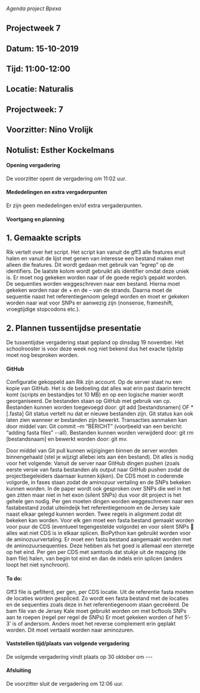 ###### Agenda project Bpexa
## Projectweek 7
## Datum: 15-10-2019 
## Tijd: 11:00-12:00 
## Locatie: Naturalis 
## Projectweek: 7 
## Voorzitter: Nino Vrolijk 
## Notulist: Esther Kockelmans

#### Opening vergadering
De voorzitter opent de vergadering om 11:02 uur.

#### Mededelingen en extra vergaderpunten
Er zijn geen mededelingen en/of extra vergaderpunten.

#### Voortgang en planning
## 1. Gemaakte scripts
Rik vertelt over het script. Het script kan vanuit de gff3 alle features eruit halen en vanuit de lijst met genen van interesse een bestand maken met alleen die features. Dit wordt gedaan met gebruik van “egrep” op de identifiers. De laatste kolom wordt gebruikt als identifier omdat deze uniek is. 
Er moet nog gekeken worden naar of de goede regio’s gepakt worden. De sequenties worden weggeschreven naar een bestand. Hierna moet gekeken worden naar de + en de – van de strands.
Daarna moet de sequentie naast het referentiegenoom gelegd worden en moet er gekeken worden naar wat voor SNPs er aanwezig zijn (nonsense, frameshift, vroegtijdige stopcodons etc.).
## 2. Plannen tussentijdse presentatie
De tussentijdse vergadering staat gepland op dinsdag 19 november. Het schoolrooster is voor deze week nog niet bekend dus het exacte tijdstip moet nog besproken worden.

#### GitHub
Configuratie gekoppeld aan Rik zijn account. Op de server staat nu een kopie van GitHub. Het is de bedoeling dat alles wat erin past daarin terecht komt (scripts en bestandjes tot 10 MB) en op een logische manier wordt georganiseerd. De bestanden staan op GitHub met gebruik van cp.
Bestanden kunnen worden toegevoegd door: git add [bestandsnamen] OF *[.fasta]
Git status vertelt nu dat er nieuwe bestanden zijn. Git status kan ook laten zien wanneer er bestanden zijn bewerkt. Transacties aanmaken kan door middel van: Git commit –m “BERICHT” (voorbeeld van een bericht: “adding fasta files” --all).
Bestanden kunnen worden verwijderd door: git rm [bestandsnaam] en bewerkt worden door: git mv.

Door middel van Git pull kunnen wijzigingen binnen de server worden binnengehaald (stel je wijzigt allebei iets aan één bestand).
Dit alles is nodig voor het volgende:
Vanuit de server naar GitHub dingen pushen (zoals eerste versie van fasta bestanden als output naar GitHub pushen zodat de projectbegeleiders daarnaar kunnen kijken).
De CDS moet in coderende volgorde, in fases staan zodat de aminozuur vertaling en de SNPs bekeken kunnen worden. In de paper wordt ook gesproken over SNPs die wel in het gen zitten maar niet in het exon (silent SNPs) dus voor dit project is het gehele gen nodig.
Per gen moeten dingen worden weggeschreven naar een fastabestand zodat uiteindeijk het referentiegenoom en de Jersey kale naast elkaar gelegd kunnen worden. Twee regels in alignment zodat dit bekeken kan worden.
Voor elk gen moet een fasta bestand gemaakt worden voor puur de CDS (eventueel tegengestelde volgorde) en voor silent SNPs  alles wat niet CDS is in elkaar splicen.
BioPython kan gebruikt worden voor de aminozuurvertaling. Er moet een fasta bestand aangemaakt worden met de aminozuursequenties. Deze hebben als het goed is allemaal een sterretje op het eind. 
Per gen per CDS met samtools dat stukje uit de mapping (de bam file) halen, van begin tot eind en dan de indels erin splicen (anders loopt het niet synchroon).

#### To do:
Gff3 file is gefilterd, per gen, per CDS locatie. Uit de referentie fasta moeten de locaties worden gespliced. Zo wordt een fasta bestand met de locaties en de sequenties zoals deze in het referentiegenoom staan gecreëerd. 
De bam file van de Jersey Kale moet gebruikt worden om met bcftools SNPs aan te roepen (regel per regel de SNPs)
Er moet gekeken worden of het 5’- 3’ is of andersom. Anders moet het reverse complement erin geplakt worden.
Dit moet vertaald worden naar aminozuren.

#### Vaststellen tijd/plaats van volgende vergadering
De volgende vergadering vindt plaats op 30 oktober om ---

#### Afsluiting
De voorzitter sluit de vergadering om 12:06 uur.
